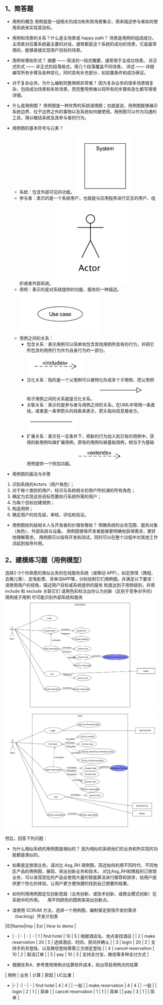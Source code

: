## 1、简答题
- 用例的概念
用例就是一组相关的成功和失败场景集合，用来描述参与者如何使用系统来实现其目标。

- 用例和场景的关系？什么是主场景或 happy path？
场景是用例的组成成分。
主场景对应着系统最主要的对话，通常都是这个系统的成功的场景，它是最常用的，能够直接实现用户目标的场景。
- 用例有哪些形式？
摘要 —— 简洁的一段式概要，通常用于主成功场景。
非正式形式 —— 非正式的段落格式。用几个段落覆盖不同场景。
详述 —— 详细编写所有步骤及各种变化，同时具有补充部分，如前置条件和成功保证。

- 对于复杂业务，为什么编制完整用例非常难？
因为复杂业务的很多场景很复杂，包括成功场景和失败场景，而完整用例难以将所有的步骤和变化都写得很详细。

- 什么是用例图？
用例图是一种优秀的系统语境图；也就是说，用例图能够展示系统边界、位于边界之外的事物以及系统如何被使用。用例图可以作为沟通的工具，用以概括系统及其参与者的行为。

- 用例图的基本符号与元素？
    - 系统：包含外部可见的功能。
![](https://raw.githubusercontent.com/vyychenyy/vyychenyy.github.io/master/_posts/system.png)
    - 参与者：表示的是一个系统用户，也就是与应用程序进行交互的用户、组织或者外部系统。
    ![](https://raw.githubusercontent.com/vyychenyy/vyychenyy.github.io/master/_posts/image-20190523231020455.png)
    - 用例：表示的是对系统提供的功能、服务的一种描述。
    ![](https://raw.githubusercontent.com/vyychenyy/vyychenyy.github.io/master/_posts/usecase.png)
    - 用例之间的关系：
        - 包含关系：表示用例可以简单地包含其他用例所具有的行为，并把它所包含的用例行为作为自身行为的一部分。
            ![](https://raw.githubusercontent.com/vyychenyy/vyychenyy.github.io/master/_posts/include.png)
        - 泛化关系：指的是一个父用例可以被特化形成多个子用例，而父用例和子用例之间的关系就是泛化关系。
            ![](https://raw.githubusercontent.com/vyychenyy/vyychenyy.github.io/master/_posts/generalization.png)
        - 关联关系：表示的是参与者与用例之间的关系。在UML中常用一条直线，或者是一条带箭头的线条来表示，箭头指向信息接收方。
            ![](https://raw.githubusercontent.com/vyychenyy/vyychenyy.github.io/master/_posts/association.png)
        - 扩展关系：表示在一定条件下，把新的行为加入到已有的用例中，获得的新用例叫做扩展用例，原有的用例叫做基础用例，相当于为基础用例提供一个附加功能。
            ![](https://raw.githubusercontent.com/vyychenyy/vyychenyy.github.io/master/_posts/extend.png)


- 用例图的画法与步骤
1. 识别系统的Actors（用户角色）；
2. 对于每个类别的用户，标识与系统相关的用户所扮演的所有角色；
3. 确定为实现这些目标而要执行系统所需的用户；
4. 为每个目标创建用例；
5. 构造用例；
6. 确定用户的优先级，审核，评估和验证。

+ 用例图给利益相关人与开发者的价值有哪些？
明确系统的业务范围、服务对象（角色）、外部系统与设备。
用例图使得开发者能够更明确地获得需求，更好地理解需求。
用例图可以指导开发和测试，同时可以在整个过程中对其他工作流起到指导作用。


## 2、建模练习题（用例模型）
选择2-3个你熟悉的类似业务的在线服务系统（或移动 APP），如定旅馆（携程、去哪儿等）、定电影票、背单词APP等，分别绘制它们用例图。并满足以下要求：
请使用用户的视角，描述用户目标或系统提供的服务
粒度达到子用例级别，并用 include 和 exclude 关联它们
请用色彩标注出你认为创新（区别于竞争对手的）用例或子用例
尽可能识别外部系统和服务
 ![](https://raw.githubusercontent.com/vyychenyy/vyychenyy.github.io/master/_posts/new.png)
 ![](https://raw.githubusercontent.com/vyychenyy/vyychenyy.github.io/master/_posts/new2.png)


然后，回答下列问题：

- 为什么相似系统的用例图是相似的？
因为相似的系统他们的业务和所实现的功能都是类似的。

- 如果是定旅馆业务，请对比 Asg_RH 用例图，简述如何利用不同时代、不同地区产品的用例图，展现、突出创新业务和技术。
对比Asg_RH和携程的订旅馆业务，可以发现现在的产品会使用大量的智能算法进行推荐和排序，给用户提供更个性化的体验，让用户更方便快捷的找到自己想要的结果。
- 如何利用用例图定位创新思路（业务创新、或技术创新、或商业模式创新）在系统中的作用。
 用不同颜色的图例来突出创新点。

- 请使用 SCRUM 方法，选择一个用例图，编制某定旅馆开发的需求（backlog）开发计划表

|ID|Name|Imp | Est | How to demo |
 - | - | - | - | -
| 1 | find hotel | 10 | 5 | 根据酒店名、地点查找酒店 |
| 2 | make reservation | 20 | 5 | 选择酒店、时间、房间并确认 |
| 3 | login | 20 | 2 | 支持手机号登陆、以及微信登陆等第三方绑定登陆 |
| 4 | cancel reservation | 10 | 2 | 取消订单 |
| 5 | pay | 10 | 3 | 支持支付宝、微信等多种支付方式 |



+ 根据任务4，参考使用用例点估算软件成本，给出项目用例点的估算

| 用例 | 业务 | 计算 | 原因 | UC比重 |
- |- | -| - | -
| find hotel | 4 | 4 | | 一般 |
| make reservation | 4 | 4 | | 一般 |
| login | 2 | 1 | | 简单 |
| cancel reservation | 1 | 1 | | 简单 |
| pay | 3 | 1 | | 简单 |


